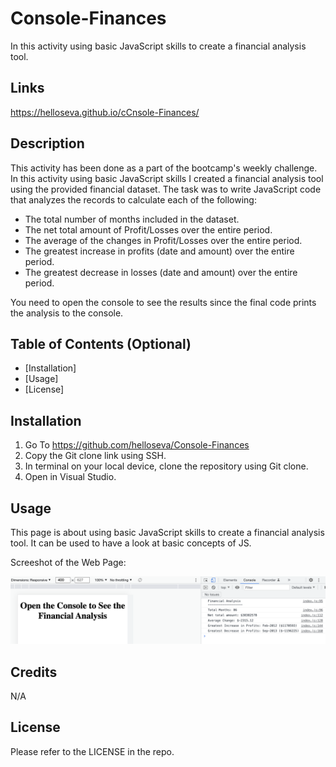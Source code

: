 # Console-Finances
In this activity using basic JavaScript skills to create a financial analysis tool.

## Links

https://helloseva.github.io/cCnsole-Finances/



## Description 

This activity has been done as a part of the bootcamp's weekly challenge. In this activity using basic JavaScript skills I created a financial analysis tool using the provided financial dataset. The task was to write JavaScript code that analyzes the records to calculate each of the following:

- The total number of months included in the dataset.
- The net total amount of Profit/Losses over the entire period.
- The average of the changes in Profit/Losses over the entire period.
- The greatest increase in profits (date and amount) over the entire period.
- The greatest decrease in losses (date and amount) over the entire period.

You need to open the console to see the results since the final code prints the analysis to the console.


## Table of Contents (Optional)

* [Installation]
* [Usage]
* [License]


## Installation

1. Go To https://github.com/helloseva/Console-Finances 
2. Copy the Git clone link using SSH.
3. In terminal on your local device, clone the repository using Git clone.
4. Open in Visual Studio.



## Usage 

This page is about using basic JavaScript skills to create a financial analysis tool. It can be used to have a look at basic concepts of JS. 

Screeshot of the Web Page:


![screenshot of page](images/screenshot01.png)


## Credits

N/A


## License

Please refer to the LICENSE in the repo.

